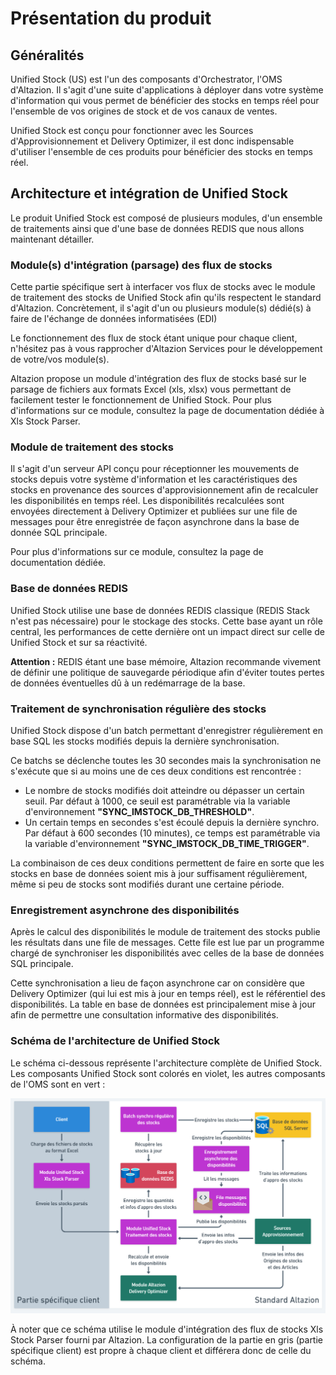 # Présentation du produit

## Généralités

Unified Stock (US) est l'un des composants d'Orchestrator, l'OMS d'Altazion. Il s'agit d'une suite d'applications à déployer dans votre système d'information qui vous permet de bénéficier des stocks en temps réel pour l'ensemble de vos origines de stock et de vos canaux de ventes.

Unified Stock est conçu pour fonctionner avec les Sources d'Approvisionnement et Delivery Optimizer, il est donc indispensable d'utiliser l'ensemble de ces produits pour bénéficier des stocks en temps réel.

## Architecture et intégration de Unified Stock

Le produit Unified Stock est composé de plusieurs modules, d'un ensemble de traitements ainsi que d'une base de données REDIS que nous allons maintenant détailler.

### Module(s) d'intégration (parsage) des flux de stocks
Cette partie spécifique sert à interfacer vos flux de stocks avec le module de traitement des stocks de Unified Stock afin qu'ils respectent le standard d'Altazion. Concrètement, il s'agit d'un ou plusieurs module(s) dédié(s) à faire de l'échange de données informatisées (EDI)

Le fonctionnement des flux de stock étant unique pour chaque client, n'hésitez pas à vous rapprocher d'Altazion Services pour le développement de votre/vos module(s).

Altazion propose un module d'intégration des flux de stocks basé sur le parsage de fichiers aux formats Excel (xls, xlsx) vous permettant de facilement tester le fonctionnement de Unified Stock.
Pour plus d'informations sur ce module, consultez la page de documentation dédiée à Xls Stock Parser.

### Module de traitement des stocks
Il s'agit d'un serveur API conçu pour réceptionner les mouvements de stocks depuis votre système d'information et les caractéristiques des stocks en provenance des sources d'approvisionnement afin de recalculer les disponibilités en temps réel. Les disponibilités recalculées sont envoyées directement à Delivery Optimizer et publiées sur une file de messages pour être enregistrée de façon asynchrone dans la base de donnée SQL principale. 

Pour plus d'informations sur ce module, consultez la page de documentation dédiée.

### Base de données REDIS

Unified Stock utilise une base de données REDIS classique (REDIS Stack n'est pas nécessaire) pour le stockage des stocks. Cette base ayant un rôle central, les performances de cette dernière ont un impact direct sur celle de Unified Stock et sur sa réactivité.

__Attention :__ REDIS étant une base mémoire, Altazion recommande vivement de définir une politique de sauvegarde périodique afin d'éviter toutes pertes de données éventuelles dû à un redémarrage de la base.

### Traitement de synchronisation régulière des stocks

Unified Stock dispose d'un batch permettant d'enregistrer régulièrement en base SQL les stocks modifiés depuis la dernière synchronisation.

Ce batchs se déclenche toutes les 30 secondes mais la synchronisation ne s'exécute que si au moins une de ces deux conditions est rencontrée :
- Le nombre de stocks modifiés doit atteindre ou dépasser un certain seuil. Par défaut à 1000, ce seuil est paramétrable via la variable d'environnement __"SYNC_IMSTOCK_DB_THRESHOLD"__.
- Un certain temps en secondes s'est écoulé depuis la dernière synchro. Par défaut à 600 secondes (10 minutes), ce temps est paramétrable via la variable d'environnement __"SYNC_IMSTOCK_DB_TIME_TRIGGER"__.

La combinaison de ces deux conditions permettent de faire en sorte que les stocks en base de données soient mis à jour suffisament régulièrement, même si peu de stocks sont modifiés durant une certaine période.

### Enregistrement asynchrone des disponibilités

Après le calcul des disponibilités le module de traitement des stocks publie les résultats dans une file de messages. Cette file est lue par un programme chargé de synchroniser les disponibilités avec celles de la base de données SQL principale.

Cette synchronisation a lieu de façon asynchrone car on considère que Delivery Optimizer (qui lui est mis à jour en temps réel), est le référentiel des disponibilités. La table en base de données est principalement mise à jour afin de permettre une consultation informative des disponibilités.

### Schéma de l'architecture de Unified Stock

Le schéma ci-dessous représente l'architecture complète de Unified Stock. Les composants Unified Stock sont colorés en violet, les autres composants de l'OMS sont en vert :

![Schéma de l'architecture de Unified Stock](img/archiUnifiedStock.png)

À noter que ce schéma utilise le module d'intégration des flux de stocks Xls Stock Parser fourni par Altazion. La configuration de la partie en gris (partie spécifique client) est propre à chaque client et différera donc de celle du schéma.